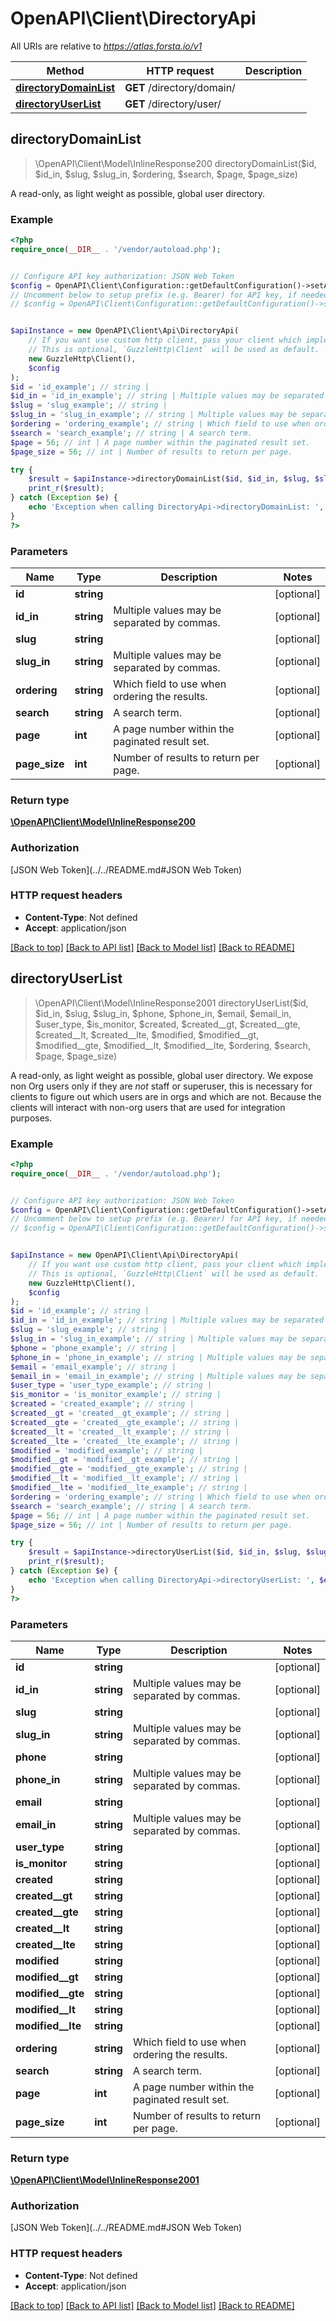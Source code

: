 # OpenAPI\Client\DirectoryApi

All URIs are relative to *https://atlas.forsta.io/v1*

Method | HTTP request | Description
------------- | ------------- | -------------
[**directoryDomainList**](DirectoryApi.md#directoryDomainList) | **GET** /directory/domain/ | 
[**directoryUserList**](DirectoryApi.md#directoryUserList) | **GET** /directory/user/ | 



## directoryDomainList

> \OpenAPI\Client\Model\InlineResponse200 directoryDomainList($id, $id_in, $slug, $slug_in, $ordering, $search, $page, $page_size)



A read-only, as light weight as possible, global user directory.

### Example

```php
<?php
require_once(__DIR__ . '/vendor/autoload.php');


// Configure API key authorization: JSON Web Token
$config = OpenAPI\Client\Configuration::getDefaultConfiguration()->setApiKey('Authorization', 'YOUR_API_KEY');
// Uncomment below to setup prefix (e.g. Bearer) for API key, if needed
// $config = OpenAPI\Client\Configuration::getDefaultConfiguration()->setApiKeyPrefix('Authorization', 'Bearer');


$apiInstance = new OpenAPI\Client\Api\DirectoryApi(
    // If you want use custom http client, pass your client which implements `GuzzleHttp\ClientInterface`.
    // This is optional, `GuzzleHttp\Client` will be used as default.
    new GuzzleHttp\Client(),
    $config
);
$id = 'id_example'; // string | 
$id_in = 'id_in_example'; // string | Multiple values may be separated by commas.
$slug = 'slug_example'; // string | 
$slug_in = 'slug_in_example'; // string | Multiple values may be separated by commas.
$ordering = 'ordering_example'; // string | Which field to use when ordering the results.
$search = 'search_example'; // string | A search term.
$page = 56; // int | A page number within the paginated result set.
$page_size = 56; // int | Number of results to return per page.

try {
    $result = $apiInstance->directoryDomainList($id, $id_in, $slug, $slug_in, $ordering, $search, $page, $page_size);
    print_r($result);
} catch (Exception $e) {
    echo 'Exception when calling DirectoryApi->directoryDomainList: ', $e->getMessage(), PHP_EOL;
}
?>
```

### Parameters


Name | Type | Description  | Notes
------------- | ------------- | ------------- | -------------
 **id** | **string**|  | [optional]
 **id_in** | **string**| Multiple values may be separated by commas. | [optional]
 **slug** | **string**|  | [optional]
 **slug_in** | **string**| Multiple values may be separated by commas. | [optional]
 **ordering** | **string**| Which field to use when ordering the results. | [optional]
 **search** | **string**| A search term. | [optional]
 **page** | **int**| A page number within the paginated result set. | [optional]
 **page_size** | **int**| Number of results to return per page. | [optional]

### Return type

[**\OpenAPI\Client\Model\InlineResponse200**](../Model/InlineResponse200.md)

### Authorization

[JSON Web Token](../../README.md#JSON Web Token)

### HTTP request headers

- **Content-Type**: Not defined
- **Accept**: application/json

[[Back to top]](#) [[Back to API list]](../../README.md#documentation-for-api-endpoints)
[[Back to Model list]](../../README.md#documentation-for-models)
[[Back to README]](../../README.md)


## directoryUserList

> \OpenAPI\Client\Model\InlineResponse2001 directoryUserList($id, $id_in, $slug, $slug_in, $phone, $phone_in, $email, $email_in, $user_type, $is_monitor, $created, $created__gt, $created__gte, $created__lt, $created__lte, $modified, $modified__gt, $modified__gte, $modified__lt, $modified__lte, $ordering, $search, $page, $page_size)



A read-only, as light weight as possible, global user directory. We expose non Org users only if they are _not_ staff or superuser, this is necessary for clients to figure out which users are in orgs and which are not. Because the clients will interact with non-org users that are used for integration purposes.

### Example

```php
<?php
require_once(__DIR__ . '/vendor/autoload.php');


// Configure API key authorization: JSON Web Token
$config = OpenAPI\Client\Configuration::getDefaultConfiguration()->setApiKey('Authorization', 'YOUR_API_KEY');
// Uncomment below to setup prefix (e.g. Bearer) for API key, if needed
// $config = OpenAPI\Client\Configuration::getDefaultConfiguration()->setApiKeyPrefix('Authorization', 'Bearer');


$apiInstance = new OpenAPI\Client\Api\DirectoryApi(
    // If you want use custom http client, pass your client which implements `GuzzleHttp\ClientInterface`.
    // This is optional, `GuzzleHttp\Client` will be used as default.
    new GuzzleHttp\Client(),
    $config
);
$id = 'id_example'; // string | 
$id_in = 'id_in_example'; // string | Multiple values may be separated by commas.
$slug = 'slug_example'; // string | 
$slug_in = 'slug_in_example'; // string | Multiple values may be separated by commas.
$phone = 'phone_example'; // string | 
$phone_in = 'phone_in_example'; // string | Multiple values may be separated by commas.
$email = 'email_example'; // string | 
$email_in = 'email_in_example'; // string | Multiple values may be separated by commas.
$user_type = 'user_type_example'; // string | 
$is_monitor = 'is_monitor_example'; // string | 
$created = 'created_example'; // string | 
$created__gt = 'created__gt_example'; // string | 
$created__gte = 'created__gte_example'; // string | 
$created__lt = 'created__lt_example'; // string | 
$created__lte = 'created__lte_example'; // string | 
$modified = 'modified_example'; // string | 
$modified__gt = 'modified__gt_example'; // string | 
$modified__gte = 'modified__gte_example'; // string | 
$modified__lt = 'modified__lt_example'; // string | 
$modified__lte = 'modified__lte_example'; // string | 
$ordering = 'ordering_example'; // string | Which field to use when ordering the results.
$search = 'search_example'; // string | A search term.
$page = 56; // int | A page number within the paginated result set.
$page_size = 56; // int | Number of results to return per page.

try {
    $result = $apiInstance->directoryUserList($id, $id_in, $slug, $slug_in, $phone, $phone_in, $email, $email_in, $user_type, $is_monitor, $created, $created__gt, $created__gte, $created__lt, $created__lte, $modified, $modified__gt, $modified__gte, $modified__lt, $modified__lte, $ordering, $search, $page, $page_size);
    print_r($result);
} catch (Exception $e) {
    echo 'Exception when calling DirectoryApi->directoryUserList: ', $e->getMessage(), PHP_EOL;
}
?>
```

### Parameters


Name | Type | Description  | Notes
------------- | ------------- | ------------- | -------------
 **id** | **string**|  | [optional]
 **id_in** | **string**| Multiple values may be separated by commas. | [optional]
 **slug** | **string**|  | [optional]
 **slug_in** | **string**| Multiple values may be separated by commas. | [optional]
 **phone** | **string**|  | [optional]
 **phone_in** | **string**| Multiple values may be separated by commas. | [optional]
 **email** | **string**|  | [optional]
 **email_in** | **string**| Multiple values may be separated by commas. | [optional]
 **user_type** | **string**|  | [optional]
 **is_monitor** | **string**|  | [optional]
 **created** | **string**|  | [optional]
 **created__gt** | **string**|  | [optional]
 **created__gte** | **string**|  | [optional]
 **created__lt** | **string**|  | [optional]
 **created__lte** | **string**|  | [optional]
 **modified** | **string**|  | [optional]
 **modified__gt** | **string**|  | [optional]
 **modified__gte** | **string**|  | [optional]
 **modified__lt** | **string**|  | [optional]
 **modified__lte** | **string**|  | [optional]
 **ordering** | **string**| Which field to use when ordering the results. | [optional]
 **search** | **string**| A search term. | [optional]
 **page** | **int**| A page number within the paginated result set. | [optional]
 **page_size** | **int**| Number of results to return per page. | [optional]

### Return type

[**\OpenAPI\Client\Model\InlineResponse2001**](../Model/InlineResponse2001.md)

### Authorization

[JSON Web Token](../../README.md#JSON Web Token)

### HTTP request headers

- **Content-Type**: Not defined
- **Accept**: application/json

[[Back to top]](#) [[Back to API list]](../../README.md#documentation-for-api-endpoints)
[[Back to Model list]](../../README.md#documentation-for-models)
[[Back to README]](../../README.md)

